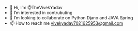- 👋 Hi, I’m @TheVivekYadav
- 👀 I’m interested in contrubuting
- 💞️ I’m looking to collaborate on Python Djano and JAVA Spring
- 📫 How to reach me vivekyadav7021625953@gmail.com

<!---
TheVivekYadav/TheVivekYadav is a ✨ special ✨ repository because its `README.md` (this file) appears on your GitHub profile.
You can click the Preview link to take a look at your changes.
--->
